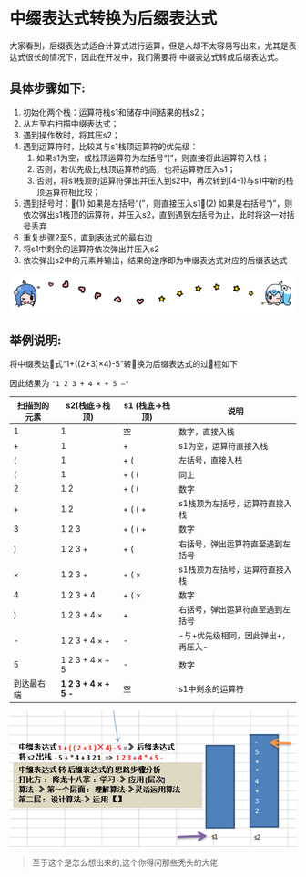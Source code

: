 
 
 
 
# 中缀表达式转换为后缀表达式


 
大家看到，后缀表达式适合计算式进行运算，但是人却不太容易写出来，尤其是表达式很长的情况下，因此在开发中，我们需要将 中缀表达式转成后缀表达式。

## 具体步骤如下:
1. 初始化两个栈：运算符栈s1和储存中间结果的栈s2；
1. 从左至右扫描中缀表达式；
1. 遇到操作数时，将其压s2；
1. 遇到运算符时，比较其与s1栈顶运算符的优先级：
    1. 如果s1为空，或栈顶运算符为左括号“(”，则直接将此运算符入栈；
    1. 否则，若优先级比栈顶运算符的高，也将运算符压入s1；
    1. 否则，将s1栈顶的运算符弹出并压入到s2中，再次转到(4-1)与s1中新的栈顶运算符相比较；	
1. 遇到括号时：(1) 如果是左括号“(”，则直接压入s1(2) 如果是右括号“)”，则依次弹出s1栈顶的运算符，并压入s2，直到遇到左括号为止，此时将这一对括号丢弃
1. 重复步骤2至5，直到表达式的最右边
1. 将s1中剩余的运算符依次弹出并压入s2
1. 依次弹出s2中的元素并输出，结果的逆序即为中缀表达式对应的后缀表达式



![哔哩哔哩动画](../img/bilibili_line.png)




>
## 举例说明:
将中缀表达式“1+((2+3)×4)-5”转换为后缀表达式的过程如下

因此结果为 
`"1 2 3 + 4 × + 5 –"`




 
| 扫描到的元素 | s2(栈底->栈顶)        | s1 (栈底->栈顶) | 说明                               |
| ------------ | --------------------- | --------------- | ---------------------------------- |
| 1            | 1                     | 空              | 数字，直接入栈                     |
| +            | 1                     | +               | s1为空，运算符直接入栈             |
| (            | 1                     | + (             | 左括号，直接入栈                   |
| (            | 1                     | + ( (           | 同上                               |
| 2            | 1 2                   | + ( (           | 数字                               |
| +            | 1 2                   | + ( ( +         | s1栈顶为左括号，运算符直接入栈     |
| 3            | 1 2 3                 | + ( ( +         | 数字                               |
| )            | 1 2 3 +               | + (             | 右括号，弹出运算符直至遇到左括号   |
| ×            | 1 2 3 +               | + ( ×           | s1栈顶为左括号，运算符直接入栈     |
| 4            | 1 2 3 + 4             | + ( ×           | 数字                               |
| )            | 1 2 3 + 4 ×           | +               | 右括号，弹出运算符直至遇到左括号   |
| -            | 1 2 3 + 4 × +         | -               | -与+优先级相同，因此弹出+，再压入- |
| 5            | 1 2 3 + 4 × + 5       | -               | 数字                               |
| 到达最右端   | **1 2 3 + 4 × + 5 -** | 空              | s1中剩余的运算符                   |



![img](../img/QQ截图20210220145902.png)

> 至于这个是怎么想出来的,这个你得问那些秃头的大佬
>
>
>






